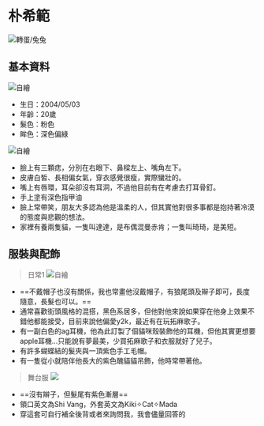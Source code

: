# 朴希範
![](https://s3-ap-northeast-1.amazonaws.com/g0v-hackmd-images/uploads/upload_9bd69aa06be5fa16cec52e955bbadcad.jpg)轉蛋/兔兔
## 基本資料
![](https://s3-ap-northeast-1.amazonaws.com/g0v-hackmd-images/uploads/upload_466f08d52653e2e62c692425f9a8e5f7.jpg)自繪

* 生日：2004/05/03
* 年齡：20歲
* 髮色：粉色
* 眸色：深色偏綠

![](https://s3-ap-northeast-1.amazonaws.com/g0v-hackmd-images/uploads/upload_3588872d938a3384a26adeeb52b9169e.jpg)自繪

* 臉上有三顆痣，分別在右眼下、鼻樑左上、嘴角左下。
* 皮膚白皙、長相偏女氣，穿衣感覺很瘦，實際蠻壯的。
* 嘴上有唇環，耳朵卻沒有耳洞，不過他目前有在考慮去打耳骨釘。
* 手上塗有深色指甲油
* 臉上常帶笑，朋友大多認為他是溫柔的人，但其實他對很多事都是抱持著冷漠的態度與悲觀的想法。
* 家裡有養兩隻貓，一隻叫達達，是布偶混曼赤肯；一隻叫琦琦，是美短。
## 服裝與配飾
> 日常1
![](https://s3-ap-northeast-1.amazonaws.com/g0v-hackmd-images/uploads/upload_27d8034c695a3aa08381746becff8de2.jpg)自繪

* ==不戴帽子也沒有關係，我也常畫他沒戴帽子，有狼尾頭及辮子即可，長度隨意，長髮也可以。==
* 通常喜歡街頭風格的混搭，黑色系居多，但他對他來說如果穿在他身上效果不錯他都能接受，目前來說他偏愛y2k，最近有在玩拓麻歌子。
* 有一副白色的ag耳機，他為此訂製了個貓咪殼裝飾他的耳機，但他其實更想要apple耳機…只能說有夢最美，少買拓麻歌子和衣服就好了兒子。
* 有許多蝴蝶結的髮夾與一頂紫色手工毛帽。
* 有一隻從小就陪伴他長大的紫色醜貓貓吊飾，他時常帶著他。
> 舞台服
![](https://s3-ap-northeast-1.amazonaws.com/g0v-hackmd-images/uploads/upload_fd46d3e48e289e60650e54fcccb37de3.jpg)

* ==沒有辮子，但髮尾有紫色漸層==
* 領口英文為Shi Vang，外套英文為Kiki✧Cat✧Mada
* 穿這套可自行補全後背或者來詢問我，我會儘量回答的